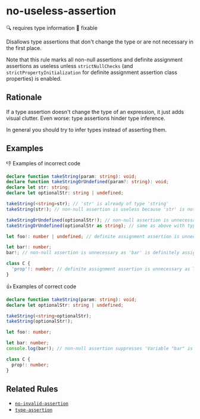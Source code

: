 # no-useless-assertion

:mag: requires type information
:wrench: fixable

Disallows type assertions that don't change the type or are not necessary in the first place.

Note that this rule marks all non-null assertions and definite assignment assertions as useless unless `strictNullChecks` (and `strictPropertyInitialization` for definite assignment assertion class properties) is enabled.

## Rationale

If a type assertion doesn't change the type of an expression, it just adds visual clutter. Even worse: type assertions hinder type inference.

In general you should try to infer types instead of asserting them.

## Examples

:thumbsdown: Examples of incorrect code

```ts
declare function takeString(param: string): void;
declare function takeStringOrUndefined(param?: string): void;
declare let str: string;
declare let optionalStr: string | undefined;

takeString(<string>str); // 'str' is already of type 'string'
takeString(str!); // non-null assertion is useless because 'str' is not nullable

takeStringOrUndefined(optionalStr!); // non-null assertion is unnecessary because the function accepts 'string | undefined'
takeStringOrUndefined(optionalStr as string); // same as above with type assertion syntax

let foo!: number | undefined; // definite assignment assertion is unnecessary as the type includes 'undefined'

let bar!: number;
bar!; // non-null assertion is unnecessary as 'bar' is definitely assigned

class C {
  'prop'!: number; // definite assignment assertion is unnecessary as TypeScript doesn't check quoted property names
}
```

:thumbsup: Examples of correct code

```ts
declare function takeString(param: string): void;
declare let optionalStr: string | undefined;

takeString(<string>optionalStr);
takeString(optionalStr!);

let foo!: number;

let bar: number;
console.log(bar!); // non-null assertion suppresses 'Variable "bar" is used before being assigned.' error

class C {
  prop!: number;
}
```

## Related Rules

* [`no-invalid-assertion`](no-invalid-assertion.md)
* [`type-assertion`](type-assertion.md)
